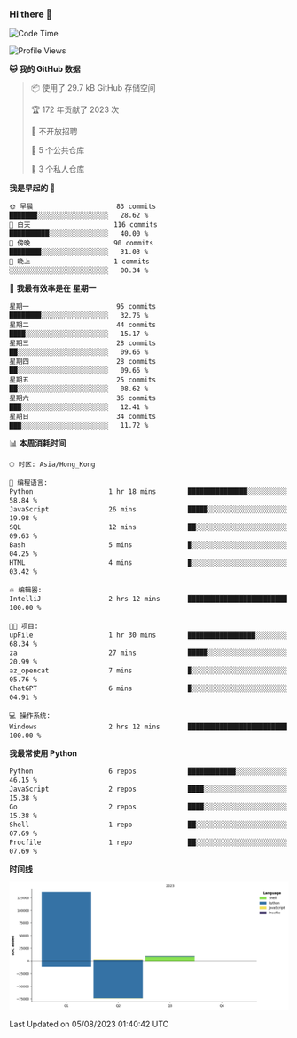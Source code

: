 ### Hi there 👋

<!--
**Mrzqd/Mrzqd** is a ✨ _special_ ✨ repository because its `README.md` (this file) appears on your GitHub profile.

Here are some ideas to get you started:

- 🔭 I’m currently working on ...
- 🌱 I’m currently learning ...
- 👯 I’m looking to collaborate on ...
- 🤔 I’m looking for help with ...
- 💬 Ask me about ...
- 📫 How to reach me: ...
- 😄 Pronouns: ...
- ⚡ Fun fact: ...
-->
<!--START_SECTION:waka-->
![Code Time](http://img.shields.io/badge/Code%20Time-120%20hrs%206%20mins-blue)

![Profile Views](http://img.shields.io/badge/%E4%B8%AA%E4%BA%BA%E8%B5%84%E6%96%99%E8%A7%82%E7%9C%8B%E6%AC%A1%E6%95%B0-81-blue)

**🐱 我的 GitHub 数据** 

> 📦  使用了 29.7 kB GitHub 存储空间 
 > 
> 🏆 172 年贡献了 2023 次
 > 
> 🚫 不开放招聘
 > 
> 📜 5 个公共仓库 
 > 
> 🔑 3 个私人仓库 
 > 
**我是早起的 🐤** 

```text
🌞 早晨                     83 commits          ███████░░░░░░░░░░░░░░░░░░   28.62 % 
🌆 白天                     116 commits         ██████████░░░░░░░░░░░░░░░   40.00 % 
🌃 傍晚                     90 commits          ████████░░░░░░░░░░░░░░░░░   31.03 % 
🌙 晚上                     1 commits           ░░░░░░░░░░░░░░░░░░░░░░░░░   00.34 % 
```
📅 **我最有效率是在 星期一** 

```text
星期一                      95 commits          ████████░░░░░░░░░░░░░░░░░   32.76 % 
星期二                      44 commits          ████░░░░░░░░░░░░░░░░░░░░░   15.17 % 
星期三                      28 commits          ██░░░░░░░░░░░░░░░░░░░░░░░   09.66 % 
星期四                      28 commits          ██░░░░░░░░░░░░░░░░░░░░░░░   09.66 % 
星期五                      25 commits          ██░░░░░░░░░░░░░░░░░░░░░░░   08.62 % 
星期六                      36 commits          ███░░░░░░░░░░░░░░░░░░░░░░   12.41 % 
星期日                      34 commits          ███░░░░░░░░░░░░░░░░░░░░░░   11.72 % 
```


📊 **本周消耗时间** 

```text
🕑︎ 时区: Asia/Hong_Kong

💬 编程语言: 
Python                   1 hr 18 mins        ███████████████░░░░░░░░░░   58.84 % 
JavaScript               26 mins             █████░░░░░░░░░░░░░░░░░░░░   19.98 % 
SQL                      12 mins             ██░░░░░░░░░░░░░░░░░░░░░░░   09.63 % 
Bash                     5 mins              █░░░░░░░░░░░░░░░░░░░░░░░░   04.25 % 
HTML                     4 mins              █░░░░░░░░░░░░░░░░░░░░░░░░   03.42 % 

🔥 编辑器: 
IntelliJ                 2 hrs 12 mins       █████████████████████████   100.00 % 

🐱‍💻 项目: 
upFile                   1 hr 30 mins        █████████████████░░░░░░░░   68.34 % 
za                       27 mins             █████░░░░░░░░░░░░░░░░░░░░   20.99 % 
az_opencat               7 mins              █░░░░░░░░░░░░░░░░░░░░░░░░   05.76 % 
ChatGPT                  6 mins              █░░░░░░░░░░░░░░░░░░░░░░░░   04.91 % 

💻 操作系统: 
Windows                  2 hrs 12 mins       █████████████████████████   100.00 % 
```

**我最常使用 Python** 

```text
Python                   6 repos             ████████████░░░░░░░░░░░░░   46.15 % 
JavaScript               2 repos             ████░░░░░░░░░░░░░░░░░░░░░   15.38 % 
Go                       2 repos             ████░░░░░░░░░░░░░░░░░░░░░   15.38 % 
Shell                    1 repo              ██░░░░░░░░░░░░░░░░░░░░░░░   07.69 % 
Procfile                 1 repo              ██░░░░░░░░░░░░░░░░░░░░░░░   07.69 % 
```



**时间线**

![Lines of Code chart](https://raw.githubusercontent.com/Mrzqd/Mrzqd/main/assets/bar_graph.png)


 Last Updated on 05/08/2023 01:40:42 UTC
<!--END_SECTION:waka-->
